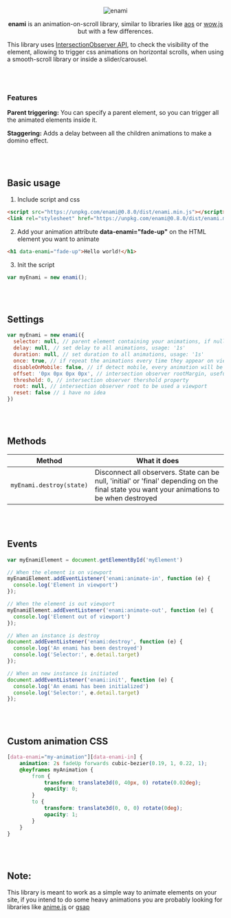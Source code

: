 
<p align="center">
  <img alt="enami" src="https://i.imgur.com/eghT0eF.png">
</p>

<p align="center">
<b>enami</b> is an animation-on-scroll library, similar to libraries like <a href="https://github.com/michalsnik/aos">aos</a> or <a href="https://github.com/matthieua/WOW">wow.js</a> but with a few differences.
</p>

This library uses [IntersectionObserver API](https://developer.mozilla.org/en-US/docs/Web/API/Intersection_Observer_API), to check the visibility of the element, allowing to trigger css animations on horizontal scrolls, when using a smooth-scroll library or inside a slider/carousel.


<br />
<br />

### Features

**Parent triggering:** You can specify a parent element, so you can trigger all the animated elements inside it.

**Staggering:** Adds a delay between all the children animations to make a domino effect.




<br />
<br />

## Basic usage
1. Include script and css
``` html
<script src="https://unpkg.com/enami@0.8.0/dist/enami.min.js"></script>
<link rel="stylesheet" href="https://unpkg.com/enami@0.8.0/dist/enami.min.css">
```
2. Add your animation attribute **data-enami="fade-up"** on the HTML element you want to animate
``` html
<h1 data-enami="fade-up">Hello world!</h1>
```
3. Init the script
``` javascript
var myEnami = new enami();
```


<br />
<br />

## Settings

``` javascript
var myEnami = new enami({
  selector: null, // parent element containing your animations, if null document will be used (useful when having multiple instances), usage: '#myElement'
  delay: null, // set delay to all animations, usage: '1s'
  duration: null, // set duration to all animations, usage: '1s'
  once: true, // if repeat the animations every time they appear on viewport or just once
  disableOnMobile: false, // if detect mobile, every animation will be on final state
  offset: '0px 0px 0px 0px', // intersection observer rootMargin, useful for offseting the viewport functioning
  threshold: 0, // intersection observer thershold property
  root: null, // intersection observer root to be used a viewport
  reset: false // i have no idea
})
```


<br />
<br />


## Methods

<table>
  <thead>
    <tr>
      <th>Method</th>
      <th>What it does</th>
    </tr>
  </thead>
  <tbody>
    <tr>
      <td>
        <code>myEnami.destroy(state)</code>
      </td>
      <td>Disconnect all observers. State can be null, 'initial' or 'final' depending on the final state you want your animations to be when destroyed</td>
    </tr>
    </tbody>
</table>


<br />
<br />

## Events
``` javascript
var myEnamiElement = document.getElementById('myElement')

// When the element is on viewport
myEnamiElement.addEventListener('enami:animate-in', function (e) {
  console.log('Element in viewport')
});

// When the element is out viewport
myEnamiElement.addEventListener('enami:animate-out', function (e) {
  console.log('Element out of viewport')
});

// When an instance is destroy
document.addEventListener('enami:destroy', function (e) {
  console.log('An enami has been destroyed')
  console.log('Selector:', e.detail.target)
});

// When an new instance is initiated
document.addEventListener('enami:init', function (e) {
  console.log('An enami has been initialized')
  console.log('Selector:', e.detail.target)
});

```


<br />
<br />

## Custom animation CSS
```css
[data-enami="my-animation"][data-enami-in] {
    animation: 2s fadeUp forwards cubic-bezier(0.19, 1, 0.22, 1);
    @keyframes myAnimation {
        from {
            transform: translate3d(0, 40px, 0) rotate(0.02deg);
            opacity: 0;
        }
        to {
            transform: translate3d(0, 0, 0) rotate(0deg);
            opacity: 1;
        }
    }
}
```


<br />
<br />

## Note:
 This library is meant to work as a simple way to animate elements on your site, if you intend to do some heavy animations you are probably looking for libraries like [anime.js](https://github.com/juliangarnier/anime) or [gsap](https://github.com/greensock/GSAP)
